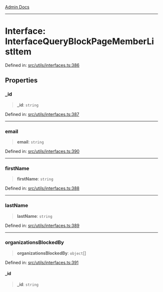 [Admin Docs](/)

***

# Interface: InterfaceQueryBlockPageMemberListItem

Defined in: [src/utils/interfaces.ts:386](https://github.com/syedali237/talawa-admin/blob/dd4a08e622d0fa38bcf9758a530e8cdf917dbac8/src/utils/interfaces.ts#L386)

## Properties

### \_id

> **\_id**: `string`

Defined in: [src/utils/interfaces.ts:387](https://github.com/syedali237/talawa-admin/blob/dd4a08e622d0fa38bcf9758a530e8cdf917dbac8/src/utils/interfaces.ts#L387)

***

### email

> **email**: `string`

Defined in: [src/utils/interfaces.ts:390](https://github.com/syedali237/talawa-admin/blob/dd4a08e622d0fa38bcf9758a530e8cdf917dbac8/src/utils/interfaces.ts#L390)

***

### firstName

> **firstName**: `string`

Defined in: [src/utils/interfaces.ts:388](https://github.com/syedali237/talawa-admin/blob/dd4a08e622d0fa38bcf9758a530e8cdf917dbac8/src/utils/interfaces.ts#L388)

***

### lastName

> **lastName**: `string`

Defined in: [src/utils/interfaces.ts:389](https://github.com/syedali237/talawa-admin/blob/dd4a08e622d0fa38bcf9758a530e8cdf917dbac8/src/utils/interfaces.ts#L389)

***

### organizationsBlockedBy

> **organizationsBlockedBy**: `object`[]

Defined in: [src/utils/interfaces.ts:391](https://github.com/syedali237/talawa-admin/blob/dd4a08e622d0fa38bcf9758a530e8cdf917dbac8/src/utils/interfaces.ts#L391)

#### \_id

> **\_id**: `string`
